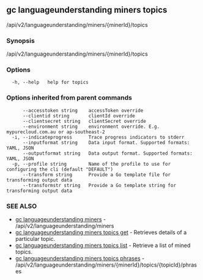 ## gc languageunderstanding miners topics

/api/v2/languageunderstanding/miners/{minerId}/topics

### Synopsis

/api/v2/languageunderstanding/miners/{minerId}/topics

### Options

```
  -h, --help   help for topics
```

### Options inherited from parent commands

```
      --accesstoken string    accessToken override
      --clientid string       clientId override
      --clientsecret string   clientSecret override
      --environment string    environment override. E.g. mypurecloud.com.au or ap-southeast-2
  -i, --indicateprogress      Trace progress indicators to stderr
      --inputformat string    Data input format. Supported formats: YAML, JSON
      --outputformat string   Data output format. Supported formats: YAML, JSON
  -p, --profile string        Name of the profile to use for configuring the cli (default "DEFAULT")
      --transform string      Provide a Go template file for transforming output data
      --transformstr string   Provide a Go template string for transforming output data
```

### SEE ALSO

* [gc languageunderstanding miners](gc_languageunderstanding_miners.html)	 - /api/v2/languageunderstanding/miners
* [gc languageunderstanding miners topics get](gc_languageunderstanding_miners_topics_get.html)	 - Retrieves details of a particular topic.
* [gc languageunderstanding miners topics list](gc_languageunderstanding_miners_topics_list.html)	 - Retrieve a list of mined topics.
* [gc languageunderstanding miners topics phrases](gc_languageunderstanding_miners_topics_phrases.html)	 - /api/v2/languageunderstanding/miners/{minerId}/topics/{topicId}/phrases


